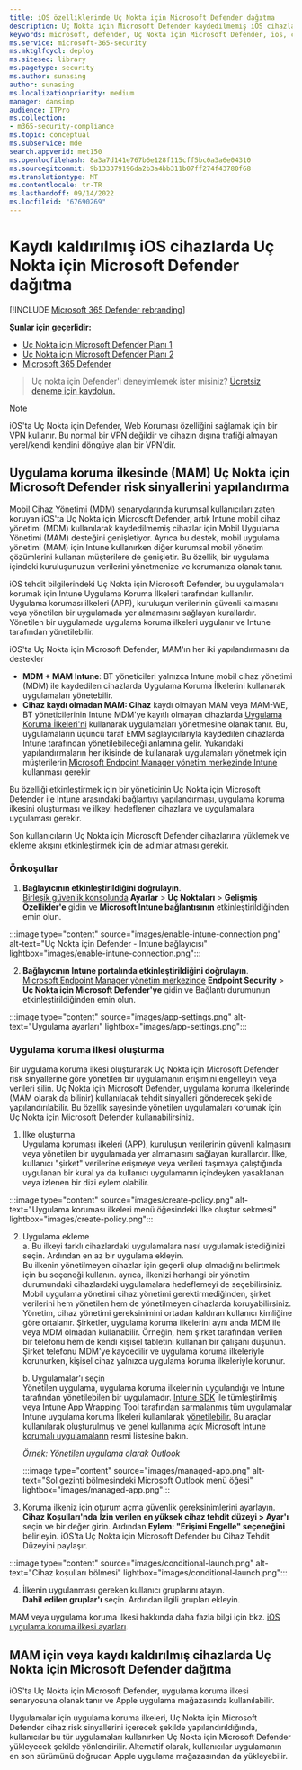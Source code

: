 ```yaml
---
title: iOS özelliklerinde Uç Nokta için Microsoft Defender dağıtma
description: Uç Nokta için Microsoft Defender kaydedilmemiş iOS cihazlarına nasıl dağıtılacağı açıklanır.
keywords: microsoft, defender, Uç Nokta için Microsoft Defender, ios, configure, features, ios
ms.service: microsoft-365-security
ms.mktglfcycl: deploy
ms.sitesec: library
ms.pagetype: security
ms.author: sunasing
author: sunasing
ms.localizationpriority: medium
manager: dansimp
audience: ITPro
ms.collection:
- m365-security-compliance
ms.topic: conceptual
ms.subservice: mde
search.appverid: met150
ms.openlocfilehash: 8a3a7d141e767b6e128f115cff5bc0a3a6e04310
ms.sourcegitcommit: 9b133379196da2b3a4bb311b07ff274f43780f68
ms.translationtype: MT
ms.contentlocale: tr-TR
ms.lasthandoff: 09/14/2022
ms.locfileid: "67690269"
---
```

# <a name="deploy-microsoft-defender-for-endpoint-on-unenrolled-ios-devices"></a>Kaydı kaldırılmış iOS cihazlarda Uç Nokta için Microsoft Defender dağıtma

[!INCLUDE [Microsoft 365 Defender rebranding](../../includes/microsoft-defender.md)]

**Şunlar için geçerlidir:**
- [Uç Nokta için Microsoft Defender Planı 1](https://go.microsoft.com/fwlink/p/?linkid=2154037)
- [Uç Nokta için Microsoft Defender Planı 2](https://go.microsoft.com/fwlink/p/?linkid=2154037)
- [Microsoft 365 Defender](https://go.microsoft.com/fwlink/?linkid=2118804)

> Uç nokta için Defender'i deneyimlemek ister misiniz? [Ücretsiz deneme için kaydolun.](https://signup.microsoft.com/create-account/signup?products=7f379fee-c4f9-4278-b0a1-e4c8c2fcdf7e&ru=https://aka.ms/MDEp2OpenTrial?ocid=docs-wdatp-exposedapis-abovefoldlink)

> [!NOTE]
> iOS'ta Uç Nokta için Defender, Web Koruması özelliğini sağlamak için bir VPN kullanır. Bu normal bir VPN değildir ve cihazın dışına trafiği almayan yerel/kendi kendini döngüye alan bir VPN'dir.

## <a name="configure-microsoft-defender-for-endpoint-risk-signals-in-app-protection-policy-mam"></a>Uygulama koruma ilkesinde (MAM) Uç Nokta için Microsoft Defender risk sinyallerini yapılandırma

Mobil Cihaz Yönetimi (MDM) senaryolarında kurumsal kullanıcıları zaten koruyan iOS'ta Uç Nokta için Microsoft Defender, artık Intune mobil cihaz yönetimi (MDM) kullanılarak kaydedilmemiş cihazlar için Mobil Uygulama Yönetimi (MAM) desteğini genişletiyor. Ayrıca bu destek, mobil uygulama yönetimi (MAM) için Intune kullanırken diğer kurumsal mobil yönetim çözümlerini kullanan müşterilere de genişletir. Bu özellik, bir uygulama içindeki kuruluşunuzun verilerini yönetmenize ve korumanıza olanak tanır.

iOS tehdit bilgilerindeki Uç Nokta için Microsoft Defender, bu uygulamaları korumak için Intune Uygulama Koruma İlkeleri tarafından kullanılır. Uygulama koruması ilkeleri (APP), kuruluşun verilerinin güvenli kalmasını veya yönetilen bir uygulamada yer almamasını sağlayan kurallardır. Yönetilen bir uygulamada uygulama koruma ilkeleri uygulanır ve Intune tarafından yönetilebilir.  

iOS'ta Uç Nokta için Microsoft Defender, MAM'ın her iki yapılandırmasını da destekler
- **MDM + MAM Intune**: BT yöneticileri yalnızca Intune mobil cihaz yönetimi (MDM) ile kaydedilen cihazlarda Uygulama Koruma İlkelerini kullanarak uygulamaları yönetebilir.
- **Cihaz kaydı olmadan MAM: Cihaz** kaydı olmayan MAM veya MAM-WE, BT yöneticilerinin Intune MDM'ye kayıtlı olmayan cihazlarda [Uygulama Koruma İlkeleri'ni](/mem/intune/apps/app-protection-policy) kullanarak uygulamaları yönetmesine olanak tanır. Bu, uygulamaların üçüncü taraf EMM sağlayıcılarıyla kaydedilen cihazlarda Intune tarafından yönetilebileceği anlamına gelir. Yukarıdaki yapılandırmaların her ikisinde de kullanarak uygulamaları yönetmek için müşterilerin [Microsoft Endpoint Manager yönetim merkezinde Intune](https://go.microsoft.com/fwlink/?linkid=2109431) kullanması gerekir

Bu özelliği etkinleştirmek için bir yöneticinin Uç Nokta için Microsoft Defender ile Intune arasındaki bağlantıyı yapılandırması, uygulama koruma ilkesini oluşturması ve ilkeyi hedeflenen cihazlara ve uygulamalara uygulaması gerekir. 
 
Son kullanıcıların Uç Nokta için Microsoft Defender cihazlarına yüklemek ve ekleme akışını etkinleştirmek için de adımlar atması gerekir.

### <a name="pre-requisites"></a>Önkoşullar

1. **Bağlayıcının etkinleştirildiğini doğrulayın**. <br> [Birleşik güvenlik konsolunda](https://security.microsoft.com) **Ayarlar** > **Uç Noktaları** > **Gelişmiş Özellikler'e** gidin ve **Microsoft Intune bağlantısının** etkinleştirildiğinden emin olun.

  :::image type="content" source="images/enable-intune-connection.png" alt-text="Uç Nokta için Defender - Intune bağlayıcısı" lightbox="images/enable-intune-connection.png":::

  
2. **Bağlayıcının Intune portalında etkinleştirildiğini doğrulayın**. <br> [Microsoft Endpoint Manager yönetim merkezinde](https://go.microsoft.com/fwlink/?linkid=2109431) **Endpoint Security** >  **Uç Nokta için Microsoft Defender'ye** gidin ve Bağlantı durumunun etkinleştirildiğinden emin olun.

  :::image type="content" source="images/app-settings.png" alt-text="Uygulama ayarları" lightbox="images/app-settings.png":::

### <a name="create-an-app-protection-policy"></a>Uygulama koruma ilkesi oluşturma
 
Bir uygulama koruma ilkesi oluşturarak Uç Nokta için Microsoft Defender risk sinyallerine göre yönetilen bir uygulamanın erişimini engelleyin veya verileri silin.
Uç Nokta için Microsoft Defender, uygulama koruma ilkelerinde (MAM olarak da bilinir) kullanılacak tehdit sinyalleri gönderecek şekilde yapılandırılabilir. Bu özellik sayesinde yönetilen uygulamaları korumak için Uç Nokta için Microsoft Defender kullanabilirsiniz.

1. İlke oluşturma <br>
Uygulama koruması ilkeleri (APP), kuruluşun verilerinin güvenli kalmasını veya yönetilen bir uygulamada yer almamasını sağlayan kurallardır. İlke, kullanıcı "şirket" verilerine erişmeye veya verileri taşımaya çalıştığında uygulanan bir kural ya da kullanıcı uygulamanın içindeyken yasaklanan veya izlenen bir dizi eylem olabilir. 

:::image type="content" source="images/create-policy.png" alt-text="Uygulama koruması ilkeleri menü öğesindeki İlke oluştur sekmesi" lightbox="images/create-policy.png":::

2. Uygulama ekleme <br>
    a. Bu ilkeyi farklı cihazlardaki uygulamalara nasıl uygulamak istediğinizi seçin. Ardından en az bir uygulama ekleyin. <br>
    Bu ilkenin yönetilmeyen cihazlar için geçerli olup olmadığını belirtmek için bu seçeneği kullanın. ayrıca, ilkenizi herhangi bir yönetim durumundaki cihazlardaki uygulamalara hedeflemeyi de seçebilirsiniz.
Mobil uygulama yönetimi cihaz yönetimi gerektirmediğinden, şirket verilerini hem yönetilen hem de yönetilmeyen cihazlarda koruyabilirsiniz. Yönetim, cihaz yönetimi gereksinimini ortadan kaldıran kullanıcı kimliğine göre ortalanır. Şirketler, uygulama koruma ilkelerini aynı anda MDM ile veya MDM olmadan kullanabilir. Örneğin, hem şirket tarafından verilen bir telefonu hem de kendi kişisel tabletini kullanan bir çalışanı düşünün. Şirket telefonu MDM'ye kaydedilir ve uygulama koruma ilkeleriyle korunurken, kişisel cihaz yalnızca uygulama koruma ilkeleriyle korunur.

    b. Uygulamalar'ı seçin<br>
    Yönetilen uygulama, uygulama koruma ilkelerinin uygulandığı ve Intune tarafından yönetilebilen bir uygulamadır. [Intune SDK](/mem/intune/developer/app-sdk) ile tümleştirilmiş veya Intune App Wrapping Tool tarafından sarmalanmış tüm uygulamalar Intune uygulama koruma İlkeleri kullanılarak [yönetilebilir.](/mem/intune/developer/apps-prepare-mobile-application-management) Bu araçlar kullanılarak oluşturulmuş ve genel kullanıma açık [Microsoft Intune korumalı uygulamaların](/mem/intune/apps/apps-supported-intune-apps) resmi listesine bakın.

    *Örnek: Yönetilen uygulama olarak Outlook*

     :::image type="content" source="images/managed-app.png" alt-text="Sol gezinti bölmesindeki Microsoft Outlook menü öğesi" lightbox="images/managed-app.png":::
  

 3. Koruma ilkeniz için oturum açma güvenlik gereksinimlerini ayarlayın. <br>
**Cihaz Koşulları'nda** **İzin verilen en yüksek cihaz tehdit düzeyi > Ayar'ı** seçin ve bir değer girin. Ardından  **Eylem: "Erişimi Engelle" seçeneğini** belirleyin. iOS'ta Uç Nokta için Microsoft Defender bu Cihaz Tehdit Düzeyini paylaşır.

    
   :::image type="content" source="images/conditional-launch.png" alt-text="Cihaz koşulları bölmesi" lightbox="images/conditional-launch.png":::

4. İlkenin uygulanması gereken kullanıcı gruplarını atayın.<br>
  **Dahil edilen gruplar'ı** seçin. Ardından ilgili grupları ekleyin. 


MAM veya uygulama koruma ilkesi hakkında daha fazla bilgi için bkz. [iOS uygulama koruma ilkesi ayarları](/mem/intune/apps/app-protection-policy-settings-ios).

## <a name="deploy-microsoft-defender-for-endpoint-for-mam-or-on-unenrolled-devices"></a>MAM için veya kaydı kaldırılmış cihazlarda Uç Nokta için Microsoft Defender dağıtma

iOS'ta Uç Nokta için Microsoft Defender, uygulama koruma ilkesi senaryosuna olanak tanır ve Apple uygulama mağazasında kullanılabilir.

Uygulamalar için uygulama koruma ilkeleri, Uç Nokta için Microsoft Defender cihaz risk sinyallerini içerecek şekilde yapılandırıldığında, kullanıcılar bu tür uygulamaları kullanırken Uç Nokta için Microsoft Defender yükleyecek şekilde yönlendirilir. Alternatif olarak, kullanıcılar uygulamanın en son sürümünü doğrudan Apple uygulama mağazasından da yükleyebilir.
